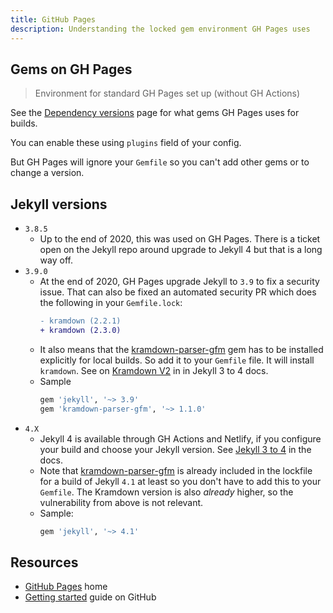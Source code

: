 ```yaml
---
title: GitHub Pages
description: Understanding the locked gem environment GH Pages uses 
---
```


## Gems on GH Pages
> Environment for standard GH Pages set up (without GH Actions)

See the [Dependency versions](https://pages.github.com/versions/) page for what gems GH Pages uses for builds.

You can enable these using `plugins` field of your config.

But GH Pages will ignore your `Gemfile` so you can't add other gems or to change a version.


## Jekyll versions

- `3.8.5`
    - Up to the end of 2020, this was used on GH Pages. There is a ticket open on the Jekyll repo around upgrade to Jekyll 4 but that is a long way off.
- `3.9.0`
    - At the end of 2020, GH Pages upgrade Jekyll to `3.9` to fix a security issue. That can also be fixed an automated security PR which does the following in your `Gemfile.lock`:
        ```diff
        - kramdown (2.2.1)
        + kramdown (2.3.0)
        ```
    - It also means that the [kramdown-parser-gfm][] gem has to be installed explicitly for local builds. So add it to your `Gemfile` file. It will install `kramdown`. See on [Kramdown V2][] in in Jekyll 3 to 4 docs.
    - Sample
        ```ruby
        gem 'jekyll', '~> 3.9'
        gem 'kramdown-parser-gfm', '~> 1.1.0'
        ```
- `4.X`
    - Jekyll 4 is available through GH Actions and Netlify, if you configure your build and choose your Jekyll version. See [Jekyll 3 to 4][] in the docs.
    - Note that [kramdown-parser-gfm][] is already included in the lockfile for a build of Jekyll `4.1` at least so you don't have to add this to your `Gemfile`. The Kramdown version is also _already_ higher, so the vulnerability from above is not relevant.
    - Sample:
        ```ruby
        gem 'jekyll', '~> 4.1'
        ```

[kramdown-parser-gfm]: https://github.com/kramdown/parser-gfm
[Jekyll 3 to 4]: https://jekyllrb.com/docs/upgrading/3-to-4
[Kramdown V2]: https://jekyllrb.com/docs/upgrading/3-to-4/#kramdown-v2


## Resources

- [GitHub Pages](https://pages.github.com/) home
- [Getting started](https://guides.github.com/features/pages/) guide on GitHub
